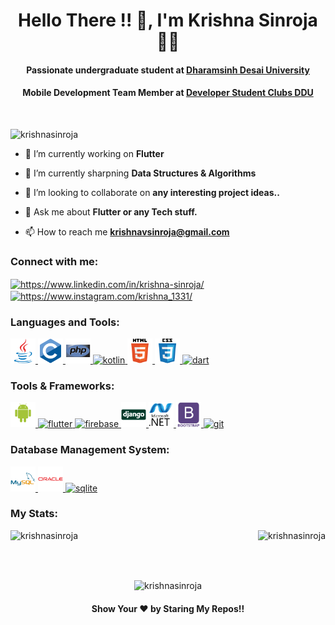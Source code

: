 <!--### Hello There !! I'm Krishna Sinroja 👋

- 🔭 I’m currently working on Flutter
- 🌱 I’m currently sharpening Data Structures and Algorithms
- 👯 I’m looking to collaborate on
- 💬 Ask me about Flutter or any tech or non-tech stuff.
<!--- 📫 How to reach me: -->
  <!--<img  src="https://github-readme-stats.vercel.app/api?username=KrishnaSinroja&&show_icons=true&title_color=ffffff&icon_color=bb2acf&text_color=daf7dc&bg_color=151515">
-->



<h1 align="center">Hello There !! 👋, I'm Krishna Sinroja 👨‍💻</h1>
<h4 align="center">Passionate undergraduate student at <a href="https://www.ddu.ac.in/">Dharamsinh Desai University</a> </h4> 
  <h4 align="center">Mobile Development Team Member at <a href="https://www.dscddu.com/">Developer Student Clubs DDU</a></h4><br>

<p align="left"> <img src="https://komarev.com/ghpvc/?username=krishnasinroja&label=Profile%20views&color=0e75b6&style=flat" alt="krishnasinroja" /> </p>

- 🔭 I’m currently working on **Flutter**

- 🌱 I’m currently sharpning **Data Structures & Algorithms**

- 👯 I’m looking to collaborate on **any interesting project ideas..**

- 💬 Ask me about **Flutter or any Tech stuff.**

- 📫 How to reach me **krishnavsinroja@gmail.com**



<h3 align="left">Connect with me:</h3>
<p align="left">
<a href="https://linkedin.com/in/https://www.linkedin.com/in/krishna-sinroja/" target="blank"><img align="center" src="https://raw.githubusercontent.com/rahuldkjain/github-profile-readme-generator/master/src/images/icons/Social/linked-in-alt.svg" alt="https://www.linkedin.com/in/krishna-sinroja/" height="30" width="40" /></a>
<a href="https://instagram.com/https://www.instagram.com/krishna_1331/" target="blank"><img align="center" src="https://raw.githubusercontent.com/rahuldkjain/github-profile-readme-generator/master/src/images/icons/Social/instagram.svg" alt="https://www.instagram.com/krishna_1331/" height="30" width="40" /></a>
</p>

<h3 align="left">Languages and Tools:</h3>

<a href="https://www.java.com" target="_blank"> <img src="https://raw.githubusercontent.com/devicons/devicon/master/icons/java/java-original.svg" alt="java" width="40" height="40"/> </a> <a href="https://www.cprogramming.com/" target="_blank"> <img src="https://raw.githubusercontent.com/devicons/devicon/master/icons/c/c-original.svg" alt="c" width="40" height="40"/> </a> <a href="https://www.php.net" target="_blank"> <img src="https://raw.githubusercontent.com/devicons/devicon/master/icons/php/php-original.svg" alt="php" width="40" height="40"/> </a> <a href="https://kotlinlang.org" target="_blank"> <img src="https://www.vectorlogo.zone/logos/kotlinlang/kotlinlang-icon.svg" alt="kotlin" width="40" height="40"/> </a> <a href="https://www.w3.org/html/" target="_blank"> <img src="https://raw.githubusercontent.com/devicons/devicon/master/icons/html5/html5-original-wordmark.svg" alt="html5" width="40" height="40"/> </a> <a href="https://www.w3schools.com/css/" target="_blank"> <img src="https://raw.githubusercontent.com/devicons/devicon/master/icons/css3/css3-original-wordmark.svg" alt="css3" width="40" height="40"/> </a> <a href="https://dart.dev" target="_blank"> <img src="https://www.vectorlogo.zone/logos/dartlang/dartlang-icon.svg" alt="dart" width="40" height="40"/> </a>

<h3 align="left">Tools & Frameworks:</h3>

<p align="left"> <a href="https://developer.android.com" target="_blank"> <img src="https://raw.githubusercontent.com/devicons/devicon/master/icons/android/android-original-wordmark.svg" alt="android" width="40" height="40"/> </a> <a href="https://flutter.dev" target="_blank"> <img src="https://www.vectorlogo.zone/logos/flutterio/flutterio-icon.svg" alt="flutter" width="40" height="40"/> <a href="https://firebase.google.com/" target="_blank"> <img src="https://www.vectorlogo.zone/logos/firebase/firebase-icon.svg" alt="firebase" width="40" height="40"/> </a> <a href="https://www.djangoproject.com/" target="_blank"> <img src="https://raw.githubusercontent.com/devicons/devicon/master/icons/django/django-original.svg" alt="django" width="40" height="40"/> </a> <a href="https://dotnet.microsoft.com/" target="_blank"> <img src="https://raw.githubusercontent.com/devicons/devicon/master/icons/dot-net/dot-net-original-wordmark.svg" alt="dotnet" width="40" height="40"/> </a> <a href="https://getbootstrap.com" target="_blank"> <img src="https://raw.githubusercontent.com/devicons/devicon/master/icons/bootstrap/bootstrap-plain-wordmark.svg" alt="bootstrap" width="40" height="40"/> </a> <a href="https://git-scm.com/" target="_blank"> <img src="https://www.vectorlogo.zone/logos/git-scm/git-scm-icon.svg" alt="git" width="40" height="40"/> </a>    
 
<h3 align="left">Database Management System:</h3>

<a href="https://www.mysql.com/" target="_blank"> <img src="https://raw.githubusercontent.com/devicons/devicon/master/icons/mysql/mysql-original-wordmark.svg" alt="mysql" width="40" height="40"/> </a> <a href="https://www.oracle.com/" target="_blank"> <img src="https://raw.githubusercontent.com/devicons/devicon/master/icons/oracle/oracle-original.svg" alt="oracle" width="40" height="40"/> </a> <a href="https://www.sqlite.org/" target="_blank"> <img src="https://www.vectorlogo.zone/logos/sqlite/sqlite-icon.svg" alt="sqlite" width="40" height="40"/> </a> </p>

<h3 align="left">My Stats:</h3>

<p><img align="left" src="https://github-readme-stats.vercel.app/api/top-langs?username=krishnasinroja&show_icons=true&locale=en&layout=compact" alt="krishnasinroja" /></p>

<p>&nbsp;<img align="right" src="https://github-readme-stats.vercel.app/api?username=krishnasinroja&show_icons=true&locale=en" alt="krishnasinroja" /></p><br><br>

<p align="center"><img align="center" src="https://github-readme-streak-stats.herokuapp.com/?user=krishnasinroja&" alt="krishnasinroja" /></p>

<p align="center"><h4 align="center">Show Your ❤️ by Staring My Repos!!</h4> </p>

